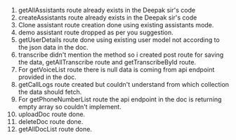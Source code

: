 1. getAllAssistants route already exists in the Deepak sir's code
2. createAssistants route already exists in the Deepak sir's code
3. Clone assistant route creation done using existing assistants mode.
4. demo assistant route dropped as per you suggestion.
5. getUserDetails route done using existing user model not according to the json data in the doc.
6. transcribe didn't mention the method so i created post route for saving the data, getAllTranscribe route and getTranscribeById route.
7. For getVoiceList route there is null data is coming from api endpoint provided in the doc. 
8. getCallLogs route created but couldn't understand from which collection the data should fetch.
9. For getPhoneNumberList route the api endpoint in the doc is returning empty array so couldn't implement.
10. uploadDoc route done.
11. deleteDoc route done.
12. getAllDocList route done.

